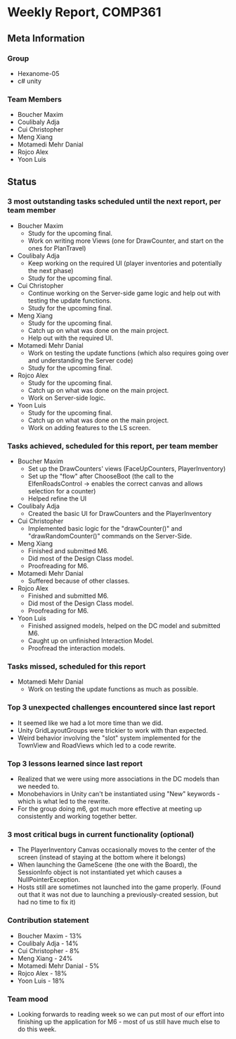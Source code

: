# Weekly Report, COMP361

## Meta Information

### Group

 * Hexanome-05
 * c# unity

### Team Members

 * Boucher Maxim
 * Coulibaly Adja
 * Cui Christopher
 * Meng Xiang
 * Motamedi Mehr Danial
 * Rojco Alex
 * Yoon Luis

## Status

### 3 most outstanding tasks scheduled until the next report, per team member

 * Boucher Maxim
   * Study for the upcoming final.
   * Work on writing more Views (one for DrawCounter, and start on the ones for PlanTravel)
 * Coulibaly Adja
   * Keep working on the required UI (player inventories and potentially the next phase)
   * Study for the upcoming final.
 * Cui Christopher
   * Continue working on the Server-side game logic and help out with testing the update functions.
   * Study for the upcoming final.
 * Meng Xiang
   * Study for the upcoming final.
   * Catch up on what was done on the main project.
   * Help out with the required UI.
 * Motamedi Mehr Danial
   * Work on testing the update functions (which also requires going over and understanding the Server code)
   * Study for the upcoming final.
 * Rojco Alex
   * Study for the upcoming final.
   * Catch up on what was done on the main project.
   * Work on Server-side logic.
 * Yoon Luis
   * Study for the upcoming final.
   * Catch up on what was done on the main project.
   * Work on adding features to the LS screen.

### Tasks achieved, scheduled for this report, per team member

 * Boucher Maxim
   * Set up the DrawCounters' views (FaceUpCounters, PlayerInventory)
   * Set up the "flow" after ChooseBoot (the call to the ElfenRoadsControl -> enables the correct canvas and allows selection for a counter)
   * Helped refine the UI
 * Coulibaly Adja
   * Created the basic UI for DrawCounters and the PlayerInventory
 * Cui Christopher
   * Implemented basic logic for the "drawCounter()" and "drawRandomCounter()" commands on the Server-Side.
 * Meng Xiang
   * Finished and submitted M6.
   * Did most of the Design Class model.
   * Proofreading for M6.
 * Motamedi Mehr Danial
   *  Suffered because of other classes.
 * Rojco Alex
   * Finished and submitted M6.
   * Did most of the Design Class model.
   * Proofreading for M6.
* Yoon Luis
   * Finished assigned models, helped on the DC model and submitted M6.
   * Caught up on unfinished Interaction Model.
   * Proofread the interaction models. 

### Tasks missed, scheduled for this report 
  * Motamedi Mehr Danial
     * Work on testing the update functions as much as possible. 

### Top 3 unexpected challenges encountered since last report

  * It seemed like we had a lot more time than we did.
  * Unity GridLayoutGroups were trickier to work with than expected.
  * Weird behavior involving the "slot" system implemented for the TownView and RoadViews which led to a code rewrite.
  
### Top 3 lessons learned since last report

  * Realized that we were using more associations in the DC models than we needed to.
  * Monobehaviors in Unity can't be instantiated using "New" keywords - which is what led to the rewrite.
  * For the group doing m6, got much more effective at meeting up consistently and working together better.

### 3 most critical bugs in current functionality (optional)

  *  The PlayerInventory Canvas occasionally moves to the center of the screen (instead of staying at the bottom where it belongs)
  *  When launching the GameScene (the one with the Board), the SessionInfo object is not instantiated yet which causes a NullPointerException.
  *  Hosts still are sometimes not launched into the game properly. (Found out that it was not due to launching a previously-created session, but had no time to fix it)

### Contribution statement

 * Boucher Maxim - 13%
 * Coulibaly Adja - 14%
 * Cui Christopher - 8%
 * Meng Xiang - 24%
 * Motamedi Mehr Danial - 5%
 * Rojco Alex - 18%
 * Yoon Luis - 18%

### Team mood
 * Looking forwards to reading week so we can put most of our effort into finishing up the application for M6 - most of us still have much else to do this week.
